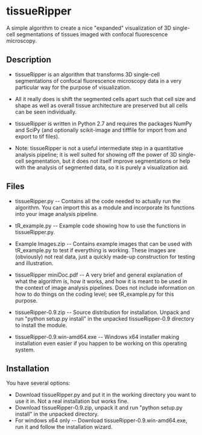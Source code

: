 # tissueRipper
A simple algorithm to create a nice "expanded" visualization of 3D single-cell segmentations of tissues imaged with confocal fluorescence microscopy.

## Description
- tissueRipper is	an algorithm that transforms 3D single-cell segmentations of confocal fluorescence microscopy data in a very particular way for the purpose of visualization. 

- All it really does is shift the segmented cells apart such that cell size and shape as well as overall tissue architecture are preserved but all cells can be seen individually. 

- tissueRipper is	written in Python 2.7 and requires the packages NumPy and SciPy (and optionally scikit-image and tifffile for import from and export to tif files).

- Note: tissueRipper is	not	a useful intermediate step in a quantitative analysis pipeline; it is well suited for showing off the power of 3D single-cell segmentation, but it does not itself improve segmentations or help  with the analysis of segmented data, so it is purely a visualization aid.

## Files
- tissueRipper.py           -- Contains all the code needed to actually run the algorithm. You can import this as a module and incorporate its functions into your image analysis pipeline.

- tR_example.py             -- Example code showing how to use the functions in tissueRipper.py.

- Example Images.zip        -- Contains example images that can be used with tR_example.py to test if everything is working. These images are (obviously) not real data, just a quickly made-up construction for testing and illustration.

- tissueRipper miniDoc.pdf  -- A very brief and general explanation of what the algorithm is, how it works, and how it is meant to be used in the context of image analysis pipelines. Does not include information on how to do things on the coding level; see tR_example.py for this purpose.

- tissueRipper-0.9.zip      -- Source distribution for installation. Unpack and run "python setup.py install" in the unpacked tissueRipper-0.9 directory to install the module.

- tissueRipper-0.9.win-amd64.exe -- Windows x64 installer making installation even easier if you happen to be working on this operating system.

## Installation
You have several options:
- Download tissueRipper.py and put it in the working directory you want to use it in. Not a real installation but works fine.
- Download tissueRipper-0.9.zip, unpack it and run "python setup.py install" in the unpacked directory.
- For windows x64 only -- Download tissueRipper-0.9.win-amd64.exe, run it and follow the installation wizard.
